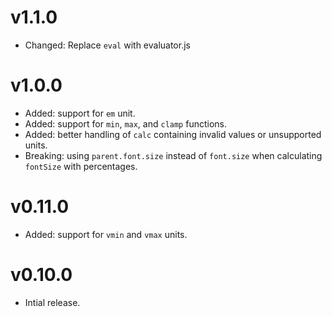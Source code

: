 # v1.1.0

- Changed: Replace `eval` with evaluator.js

# v1.0.0

- Added: support for `em` unit.
- Added: support for `min`, `max`, and `clamp` functions.
- Added: better handling of `calc` containing invalid values or unsupported units.
- Breaking: using `parent.font.size` instead of `font.size` when calculating `fontSize` with percentages.

# v0.11.0

- Added: support for `vmin` and `vmax` units.

# v0.10.0

- Intial release.
